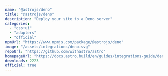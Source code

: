 ```yaml
---
name: "@astrojs/deno"
title: "@astrojs/deno"
description: "Deploy your site to a Deno server"
categories:
  - "css+ui"
  - "adapters"
  - "official"
npmUrl: "https://www.npmjs.com/package/@astrojs/deno"
image: "/assets/integrations/deno.svg"
repoUrl: "https://github.com/withastro/astro"
homepageUrl: "https://docs.astro.build/en/guides/integrations-guide/deno/"
downloads: 2223
official: true
---
```

